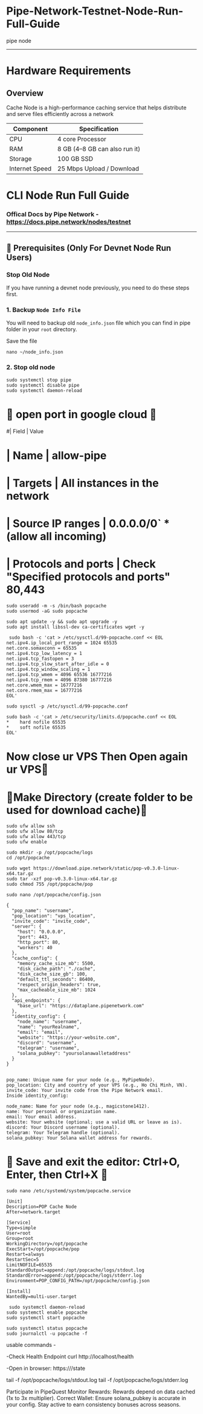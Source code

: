 # Pipe-Network-Testnet-Node-Run-Full-Guide
pipe node

-----------

# Hardware Requirements 

## Overview
Cache Node is a high-performance caching service that helps distribute and serve files efficiently across a network

| Component      | Specification                      |
|----------------|------------------------------------|
| CPU            | 4 core Processor                   |
| RAM            | 8 GB (4–8 GB can also run it)     |
| Storage        | 100 GB SSD                         |
| Internet Speed | 25 Mbps Upload / Download          |


# CLI Node Run Full Guide

### Offical Docs by Pipe Network - https://docs.pipe.network/nodes/testnet

----

## 🧰 Prerequisites (Only For Devnet Node Run Users)
	
### Stop Old Node
If you have running a devnet node previously, you need to do these steps first.

### 1. Backup `Node Info File`
You will need to backup old `node_info.json` file which you can find in pipe folder in your `root` directory.

Save the file
```
nano ~/node_info.json
```

### 2. Stop old node
```
sudo systemctl stop pipe
sudo systemctl disable pipe
sudo systemctl daemon-reload
```

# 🛑 open port in google cloud 🛑
#| Field                   | Value
# | **Name**                | allow-pipe
# | **Targets**             | All instances in the network
# | **Source IP ranges**    | 0.0.0.0/0` *(allow all incoming)
# | **Protocols and ports** | Check "Specified protocols and ports" 80,443

```
sudo useradd -m -s /bin/bash popcache
sudo usermod -aG sudo popcache
```
```
sudo apt update -y && sudo apt upgrade -y
sudo apt install libssl-dev ca-certificates wget -y
```

```
 sudo bash -c 'cat > /etc/sysctl.d/99-popcache.conf << EOL
net.ipv4.ip_local_port_range = 1024 65535
net.core.somaxconn = 65535
net.ipv4.tcp_low_latency = 1
net.ipv4.tcp_fastopen = 3
net.ipv4.tcp_slow_start_after_idle = 0
net.ipv4.tcp_window_scaling = 1
net.ipv4.tcp_wmem = 4096 65536 16777216
net.ipv4.tcp_rmem = 4096 87380 16777216
net.core.wmem_max = 16777216
net.core.rmem_max = 16777216
EOL'
```
```
sudo sysctl -p /etc/sysctl.d/99-popcache.conf
```

```
sudo bash -c 'cat > /etc/security/limits.d/popcache.conf << EOL
*    hard nofile 65535
*    soft nofile 65535
EOL'
```

# Now close ur VPS  Then Open again ur VPS🛑

# 🛑Make Directory (create folder to be used for download cache)🛑
```
sudo ufw allow ssh
sudo ufw allow 80/tcp
sudo ufw allow 443/tcp
sudo ufw enable
```
```
sudo mkdir -p /opt/popcache/logs
cd /opt/popcache
```
```
sudo wget https://download.pipe.network/static/pop-v0.3.0-linux-x64.tar.gz
sudo tar -xzf pop-v0.3.0-linux-x64.tar.gz
sudo chmod 755 /opt/popcache/pop
```
```
sudo nano /opt/popcache/config.json
```

```
{
  "pop_name": "username",
  "pop_location": "vps_location",
  "invite_code": "invite_code",
  "server": {
    "host": "0.0.0.0",
    "port": 443,
    "http_port": 80,
    "workers": 40
  },
  "cache_config": {
    "memory_cache_size_mb": 5500,
    "disk_cache_path": "./cache",
    "disk_cache_size_gb": 100,
    "default_ttl_seconds": 86400,
    "respect_origin_headers": true,
    "max_cacheable_size_mb": 1024
  },
  "api_endpoints": {
    "base_url": "https://dataplane.pipenetwork.com"
  },
  "identity_config": {
    "node_name": "username",
    "name": "yourRealname",
    "email": "email",
    "website": "https://your-website.com",
    "discord": "username",
    "telegram": "username",
    "solana_pubkey": "yoursolanawalletaddress"
  }
}


pop_name: Unique name for your node (e.g., MyPipeNode).
pop_location: City and country of your VPS (e.g., Ho Chi Minh, VN).
invite_code: Your invite code from the Pipe Network email.
Inside identity_config:

node_name: Name for your node (e.g., magicstone1412).
name: Your personal or organization name.
email: Your email address.
website: Your website (optional; use a valid URL or leave as is).
discord: Your Discord username (optional).
telegram: Your Telegram handle (optional).
solana_pubkey: Your Solana wallet address for rewards.
```
# 🛑 Save and exit the editor: Ctrl+O, Enter, then Ctrl+X 🛑
```
sudo nano /etc/systemd/system/popcache.service
```

```
[Unit]
Description=POP Cache Node
After=network.target

[Service]
Type=simple
User=root
Group=root
WorkingDirectory=/opt/popcache
ExecStart=/opt/popcache/pop
Restart=always
RestartSec=5
LimitNOFILE=65535
StandardOutput=append:/opt/popcache/logs/stdout.log
StandardError=append:/opt/popcache/logs/stderr.log
Environment=POP_CONFIG_PATH=/opt/popcache/config.json

[Install]
WantedBy=multi-user.target
```

```
 sudo systemctl daemon-reload
sudo systemctl enable popcache
sudo systemctl start popcache
```

```
sudo systemctl status popcache
sudo journalctl -u popcache -f
```


usable commands -

-Check Health Endpoint
curl http://localhost/health

-Open in browser:
https://<your-vps-ip>/state

tail -f /opt/popcache/logs/stdout.log
tail -f /opt/popcache/logs/stderr.log


Participate in PipeQuest
Monitor Rewards: Rewards depend on data cached (1x to 3x multiplier).
Correct Wallet: Ensure solana_pubkey is accurate in your config.
Stay active to earn consistency bonuses across seasons.









